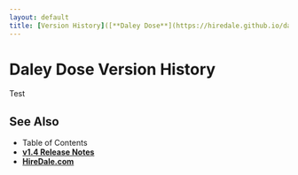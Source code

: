 ```yaml
---
layout: default
title: [Version History]([**Daley Dose**](https://hiredale.github.io/daleydose/))
---
```


# Daley Dose Version History

Test

## See Also

- Table of Contents
- [**v1.4 Release Notes**](/daleydose/release-notes-v1.4.md)
- [**HireDale.com**](https://hiredale.github.io)
